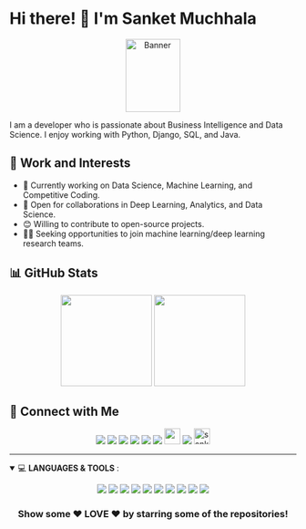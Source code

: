 # Hi there! 👋 I'm Sanket Muchhala

<div align="center">
  <img src="https://github.com/sanketmuchhala/sanketmuchhala/assets/61338448/8c244a46-7432-4649-ab40-c987356c9aca.png" alt="Banner" width="96" height="128">
</div>

<div align="center">
  <p align="left">
    I am a developer who is passionate about Business Intelligence and Data Science. I enjoy working with Python, Django, SQL, and Java.
  </p>
</div>

## 💼 Work and Interests

- 🧠 Currently working on Data Science, Machine Learning, and Competitive Coding.
- 🤝 Open for collaborations in Deep Learning, Analytics, and Data Science.
- 😊 Willing to contribute to open-source projects.
- 👨‍💻 Seeking opportunities to join machine learning/deep learning research teams.

## 📊 GitHub Stats

<p align="center">
  <img height="160em" src="https://github-readme-stats.vercel.app/api?username=sanketmuchhala&show_icons=true&theme=highcontrast&&count_private=true&hide=stars" />
  <img height="160em" src="https://github-readme-stats.vercel.app/api/top-langs/?username=sanketmuchhala&layout=compact&theme=highcontrast&langs_count=6" />
</p>

## 🤝 Connect with Me

<p align="center">
  <a href="https://www.facebook.com/sanket.muchhala/"><img src="https://img.shields.io/badge/facebook-%230077B5.svg?&style=for-the-badge&logo=facebook&logoColor=white" /></a>
  <a href="https://www.linkedin.com/in/sanketmuchhala/"><img src="https://img.shields.io/badge/linkedin-%230077B5.svg?&style=for-the-badge&logo=linkedin&logoColor=white" /></a>
  <a href="https://www.hackerrank.com/sanketmuchhala"><img src="https://img.shields.io/badge/hackerrank-%231DA1F2.svg?&style=for-the-badge&logo=hackerrank&logoColor=white" /></a>
  <a href="https://www.kaggle.com/sanketmuchhala"><img src="https://img.shields.io/badge/kaggle-%231DA1F2.svg?&style=for-the-badge&logo=kaggle&logoColor=black" /></a>
  <a href="https://www.instagram.com/sanket.muchhala/"><img src="https://img.shields.io/badge/instagram-%23E4405F.svg?&style=for-the-badge&logo=instagram&logoColor=white"></a>
  <a href="https://twitter.com/sanketmuchhala"><img src="https://img.shields.io/badge/twitter-%231DA1F2.svg?&style=for-the-badge&logo=twitter&logoColor=white" /></a>
  <a href="https://github.com/sanketmuchhala"><img height="28" src="https://img.shields.io/badge/github-%23000000.svg?&style=for-the-badge&logo=github&logoColor=white"></a>
  <a href="https://github.com/sanketmuchhala?tab=repositories"><img src="https://badges.pufler.dev/repos/sanketmuchhala?style=for-the-badge&color=red"></a>
  <a href="https://github.com/sanketmuchhala"><img height="28" src="https://komarev.com/ghpvc/?username=sanketmuchhala&label=Views&color=blue&style=flat-square" alt="sanketmuchhala"/></a>
</p>

---

<details open>
<summary>💻 <b>LANGUAGES & TOOLS</b> :</summary>

<p align="center">
  <img src="https://img.shields.io/badge/python%20-%2314354C.svg?&style=for-the-badge&logo=python&logoColor=white"/>
  <img src="https://img.shields.io/badge/r%20-%230077B5.svg?&style=for-the-badge&logo=r&logoColor=white"/>
  <img src="https://img.shields.io/badge/c%20-%2300599C.svg?&style=for-the-badge&logo=c&logoColor=white"/>
  <img src="https://img.shields.io/badge/java%20-%23000.svg?&style=for-the-badge&logo=java%2B%2B&ogoColor=white"/>
  <img src="https://img.shields.io/badge/c++%20-%2300599C.svg?&style=for-the-badge&logo=c%2B%2B&ogoColor=white"/>
  <img src="https://img.shields.io/badge/markdown-%23000000.svg?&style=for-the-badge&logo=markdown&logoColor=white"/>
  <img src="https://img.shields.io/badge/flask%20-%23000.svg?&style=for-the-badge&logo=flask&logoColor=white"/>
  <img src="https://img.shields.io/badge/git%20-%23F05033.svg?&style=for-the-badge&logo=git&logoColor=white"/>
  <img src="https://img.shields.io/badge/AWS%20-%23FF9900.svg?&style=for-the-badge&logo=amazon-aws&logoColor=white"/>
  <img src="https://img.shields.io/badge/heroku%20-%23430098.svg?&style=for-the-badge&logo=heroku&logoColor=white"/>
</p>
</details>

<div align="center">

### Show some ❤️ LOVE ❤️ by starring some of the repositories!

</div>
